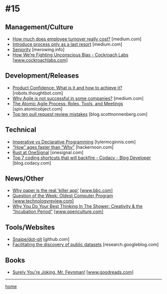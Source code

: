 # #15

## Management/Culture
* [How much does employee turnover really cost?](https://medium.com/latticehq/how-much-does-employee-turnover-really-cost-d61df5eed151#.lojzw3mz5) [medium.com]
* [Introduce process only as a last resort](https://medium.com/@yanismydj/introduce-process-only-as-a-last-resort-21bd25e53eb#.vfm4cvx31) [medium.com]
* [Seniority](http://merowing.info/2017/01/seniority/) [merowing.info]
* [How We’re Fighting Unconscious Bias - Cockroach Labs](https://www.cockroachlabs.com/blog/fighting-unconscious-bias-cockroach-labs/) [www.cockroachlabs.com]

## Development/Releases
* [Product Confidence: What is it and how to achieve it?](https://robots.thoughtbot.com/building-a-confident-product) [robots.thoughtbot.com]
* [Why Agile is not successful in some companies?](https://medium.com/tech-lead-talks/why-agile-is-not-successful-in-some-companies-e25262d09106#.ibsfcpaoy) [medium.com]
* [The Atomic Agile Process: Roles, Tools, and Meetings](https://spin.atomicobject.com/2017/01/11/atomic-agile-process/) [spin.atomicobject.com]
* [Top ten pull request review mistakes](https://blog.scottnonnenberg.com/top-ten-pull-request-review-mistakes/) [blog.scottnonnenberg.com]

## Technical
* [Imperative vs Declarative Programming](https://tylermcginnis.com/imperative-vs-declarative-programming/) [tylermcginnis.com]
* [“How” ages faster than “Why”](https://hackernoon.com/how-ages-faster-than-why-712e25c9eb3b#.eysri71tc) [hackernoon.com]
* [Rust at OneSignal](https://onesignal.com/blog/rust-at-onesignal/) [onesignal.com]
* [Top 7 coding shortcuts that will backfire - Codacy - Blog Developer](https://blog.codacy.com/7-software-development-shortcuts-that-will-backfire-50f56612264c#.3bl50vx0e) [blog.codacy.com]

## News/Other
* [Why paper is the real 'killer app'](http://www.bbc.com/capital/story/20170120-why-paper-is-the-real-killer-app) [www.bbc.com]
* [Question of the Week: Oldest Computer Program](https://www.technologyreview.com/s/538966/what-is-the-oldest-computer-program-still-in-use/) [www.technologyreview.com]
* [Why You Do Your Best Thinking In The Shower: Creativity & the “Incubation Period”](http://www.openculture.com/2014/12/why-you-do-your-best-thinking-in-the-shower.html?src=2) [www.openculture.com]

## Tools/Websites
* [Snaipe/dot-git](https://github.com/Snaipe/dot-git) [github.com]
* [Facilitating the discovery of public datasets](https://research.googleblog.com/2017/01/facilitating-discovery-of-public.html) [research.googleblog.com]

## Books
* [Surely You're Joking, Mr. Feynman!](https://www.goodreads.com/book/show/5544.Surely_You_re_Joking_Mr_Feynman_) [www.goodreads.com]
___
[home](index.md)
